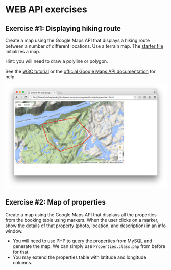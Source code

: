 # WEB API exercises

## Exercise #1: Displaying hiking route

Create a map using the Google Maps API that displays a hiking route between a number of different locations. Use a terrain map. The [starter file](exercise1.html) initializes a map.

Hint: you will need to draw a polyline or polygon.

See the [W3C tutorial](http://www.w3schools.com/googleapi/google_maps_overlays.asp) or the [official Google Maps API documentation](https://developers.google.com/maps/documentation/javascript/) for help.

![Exercise1](images/exercise1.png)


## Exercise #2: Map of properties

Create a map using the Google Maps API that displays all the properties from the booking table using markers. When the user clicks on a marker, show the details of that property (photo, location, and description) in an info window.

  - You will need to use PHP to query the properties from MySQL and generate the map. We can simply use `Properties.class.php` from before for that.
  - You may extend the properties table with latitude and longitude columns.
